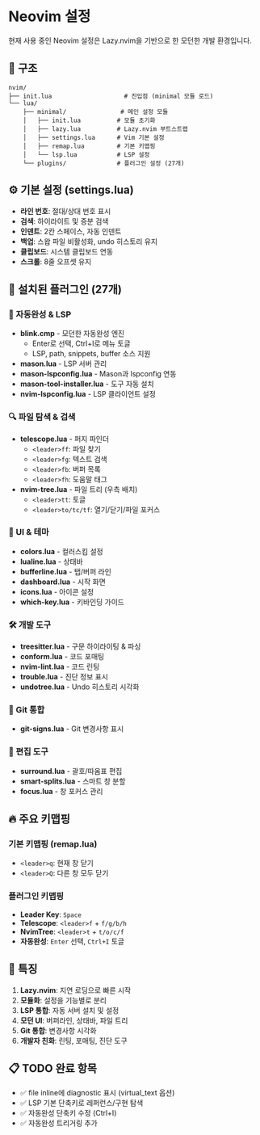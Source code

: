 # Neovim 설정

현재 사용 중인 Neovim 설정은 Lazy.nvim을 기반으로 한 모던한 개발 환경입니다.

## 📁 구조

```
nvim/
├── init.lua                    # 진입점 (minimal 모듈 로드)
└── lua/
    ├── minimal/               # 메인 설정 모듈
    │   ├── init.lua          # 모듈 초기화
    │   ├── lazy.lua          # Lazy.nvim 부트스트랩
    │   ├── settings.lua      # Vim 기본 설정
    │   ├── remap.lua         # 기본 키맵핑
    │   └── lsp.lua           # LSP 설정
    └── plugins/              # 플러그인 설정 (27개)
```

## ⚙️ 기본 설정 (settings.lua)

- **라인 번호**: 절대/상대 번호 표시
- **검색**: 하이라이트 및 증분 검색
- **인덴트**: 2칸 스페이스, 자동 인덴트
- **백업**: 스왑 파일 비활성화, undo 히스토리 유지
- **클립보드**: 시스템 클립보드 연동
- **스크롤**: 8줄 오프셋 유지

## 🔌 설치된 플러그인 (27개)

### 📝 자동완성 & LSP
- **blink.cmp** - 모던한 자동완성 엔진
  - Enter로 선택, Ctrl+I로 메뉴 토글
  - LSP, path, snippets, buffer 소스 지원
- **mason.lua** - LSP 서버 관리
- **mason-lspconfig.lua** - Mason과 lspconfig 연동
- **mason-tool-installer.lua** - 도구 자동 설치
- **nvim-lspconfig.lua** - LSP 클라이언트 설정

### 🔍 파일 탐색 & 검색
- **telescope.lua** - 퍼지 파인더
  - `<leader>ff`: 파일 찾기
  - `<leader>fg`: 텍스트 검색  
  - `<leader>fb`: 버퍼 목록
  - `<leader>fh`: 도움말 태그
- **nvim-tree.lua** - 파일 트리 (우측 배치)
  - `<leader>tt`: 토글
  - `<leader>to/tc/tf`: 열기/닫기/파일 포커스

### 🎨 UI & 테마
- **colors.lua** - 컬러스킴 설정
- **lualine.lua** - 상태바
- **bufferline.lua** - 탭/버퍼 라인
- **dashboard.lua** - 시작 화면
- **icons.lua** - 아이콘 설정
- **which-key.lua** - 키바인딩 가이드

### 🛠️ 개발 도구
- **treesitter.lua** - 구문 하이라이팅 & 파싱
- **conform.lua** - 코드 포매팅
- **nvim-lint.lua** - 코드 린팅
- **trouble.lua** - 진단 정보 표시
- **undotree.lua** - Undo 히스토리 시각화

### 🔄 Git 통합
- **git-signs.lua** - Git 변경사항 표시

### 🎯 편집 도구
- **surround.lua** - 괄호/따옴표 편집
- **smart-splits.lua** - 스마트 창 분할
- **focus.lua** - 창 포커스 관리

## 🔥 주요 키맵핑

### 기본 키맵핑 (remap.lua)
- `<leader>q`: 현재 창 닫기
- `<leader>Q`: 다른 창 모두 닫기

### 플러그인 키맵핑
- **Leader Key**: `Space`
- **Telescope**: `<leader>f` + `f/g/b/h`
- **NvimTree**: `<leader>t` + `t/o/c/f`
- **자동완성**: `Enter` 선택, `Ctrl+I` 토글

## 🚀 특징

1. **Lazy.nvim**: 지연 로딩으로 빠른 시작
2. **모듈화**: 설정을 기능별로 분리
3. **LSP 통합**: 자동 서버 설치 및 설정
4. **모던 UI**: 버퍼라인, 상태바, 파일 트리
5. **Git 통합**: 변경사항 시각화
6. **개발자 친화**: 린팅, 포매팅, 진단 도구

## 📋 TODO 완료 항목

- ✅ file inline에 diagnostic 표시 (virtual_text 옵션)
- ✅ LSP 기본 단축키로 레퍼런스/구현 탐색
- ✅ 자동완성 단축키 수정 (Ctrl+I)
- ✅ 자동완성 트리거링 추가